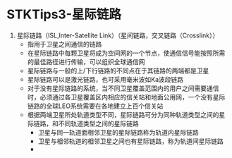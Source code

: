 # STKTips3-星际链路

1. 星际链路（ISL,Inter-Satellite Link）（星间链路，交叉链路（Crosslink））
   + 指用于卫星之间通信的链路
   + 在星际链路中每颗卫星将成为空间网的一个节点，使通信信号能按照所需的最佳路径进行传输，可以组织全球通信网
   + 星际链路与一般的上/下行链路的不同点在于其链路的两端都是卫星
   + 星际链路可以是激光链路，也可采用毫米波如Ka波段链路
   + 对于没有星际链路的系统，当不同卫星覆盖范围内的用户之间需要通信时，必须通过各卫星覆盖区内相应的信关站和地面公用网，一个没有星际链路的全球LEO系统需要在各地建立上百个信关站
   + 根据两端卫星所处轨道类型不同，星际链路可分为同种轨道类型之间的星际链路，和不同轨道类型之间的星际链路
     + 卫星与同一轨道面相邻卫星的星际链路称为轨道内星际链路
     + 卫星与相邻轨道的相邻卫星之间也有星际链路，称为轨道间星际链路
     + 

